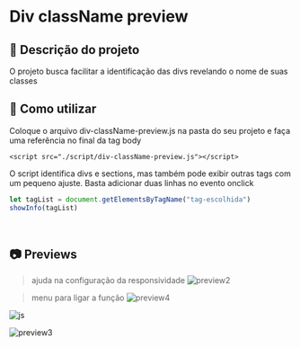 # Div className preview

## :bookmark_tabs: Descrição do projeto

<p>O projeto busca facilitar a identificação das divs revelando o nome de suas classes</p>


## :open_file_folder: Como utilizar
<p>Coloque o arquivo div-className-preview.js na pasta do seu projeto e faça uma referência no final da tag body</p>

```
<script src="./script/div-className-preview.js"></script>
```

<p>O script identifica divs e sections, mas também pode exibir outras tags com um pequeno ajuste. Basta adicionar duas linhas no evento onclick</p>

```javascript
let tagList = document.getElementsByTagName("tag-escolhida")
showInfo(tagList)
```

<br>

## :camera: Previews
>ajuda na configuração da responsividade
![preview2](https://i.imgur.com/8O6D88Y.png)

>menu para ligar a função
![preview4](https://i.imgur.com/MOFv8H8.png)

![js](https://i.imgur.com/D8Rt9ov.png)

![preview3](https://i.imgur.com/SxRZtRj.png)

